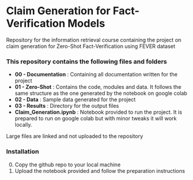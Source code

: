 # Claim Generation for Fact-Verification Models
Repository for the information retrieval course containing the project on claim generation for Zero-Shot Fact-Verification using FEVER dataset

### This repository contains the following files and folders
* **00 - Documentation** : Containing all documentation written for the project
* **01 - Zero-Shot** : Contains the code, modules and data. It follows the same structure as the one generated by the notebook on google colab
* **02 - Data** : Sample data generated for the project
* **03 - Results** : Directory for the output files 
* **Claim_Generation.ipynb** : Notebook provided to run the project. It is prepared to run on google colab but with minor tweaks it will work locally.


Large files are linked and not uploaded to the repository

### Installation
0. Copy the github repo to your local machine
1. Upload the notebook provided and follow the preparation instructions
